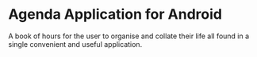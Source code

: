 Agenda Application for Android
==============================

A book of hours for the user to organise and collate their life all found in a single convenient and useful application.
